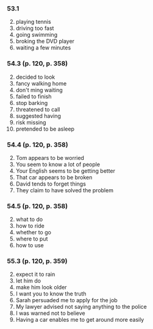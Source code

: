 ### 53.1
2. playing tennis
3. driving too fast
4. going swimming
5. broking the DVD player
6. waiting a few minutes

### 54.3 (p. 120, p. 358)
2. decided to look
3. fancy walking home
4. don't ming waiting
5. failed to finish
6. stop barking
7. threatened to call
8. suggested having
9. risk missing
10. pretended to be asleep

### 54.4 (p. 120, p. 358)
2. Tom appears to be worried
3. You seem to know a lot of people
4. Your English seems to be getting better
5. That car appears to be broken
6. David tends to forget things
7. They claim to have solved the problem

### 54.5 (p. 120, p. 358)
2. what to do
3. how to ride
4. whether to go
5. where to put
6. how to use

### 55.3 (p. 120, p. 359)
2. expect it to rain
3. let him do
4. make him look older
5. I want you to know the truth
6. Sarah persuaded me to apply for the job
7. My lawyer advised not saying anything to the police
8. I was warned not to believe 
9. Having a car enables me to get around more easily
